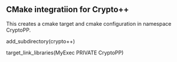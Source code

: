 CMake integratiion for Crypto++
-------------------------------

This creates a cmake target and cmake configuration in namespace CryptoPP.

  add_subdirectory(crypto++)
   
  target_link_libraries(MyExec PRIVATE CryptoPP)
